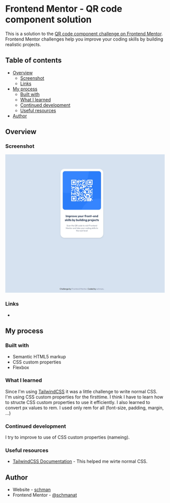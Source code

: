 # Frontend Mentor - QR code component solution

This is a solution to the [QR code component challenge on Frontend Mentor](https://www.frontendmentor.io/challenges/qr-code-component-iux_sIO_H). Frontend Mentor challenges help you improve your coding skills by building realistic projects.

## Table of contents

- [Overview](#overview)
  - [Screenshot](#screenshot)
  - [Links](#links)
- [My process](#my-process)
  - [Built with](#built-with)
  - [What I learned](#what-i-learned)
  - [Continued development](#continued-development)
  - [Useful resources](#useful-resources)
- [Author](#author)

## Overview

### Screenshot

![Screenshot](./screenshot.jpg)

### Links

- [live site url]: (https://frontendmentor-io-qr-code-component.vercel.app/)

## My process

### Built with

- Semantic HTML5 markup
- CSS custom properties
- Flexbox

### What I learned

Since I'm using [TailwindCSS](https://tailwindcss.com) it was a little challenge to write normal CSS. I'm using CSS custom properties for the firsttime. I think I have to learn how to structe CSS custom properties to use it efficiently. I also learned to convert px values to rem. I used only rem for all (font-size, padding, margin, ...)

### Continued development

I try to improve to use of CSS custom properties (nameing).

### Useful resources

- [TailwindCSS Documentation](https://www.tailwindcss.com/docs) - This helped me wirte normal CSS.

## Author

- Website - [schman](https://www.schman.at)
- Frontend Mentor - [@schmanat](https://www.frontendmentor.io/profile/schmanat)
